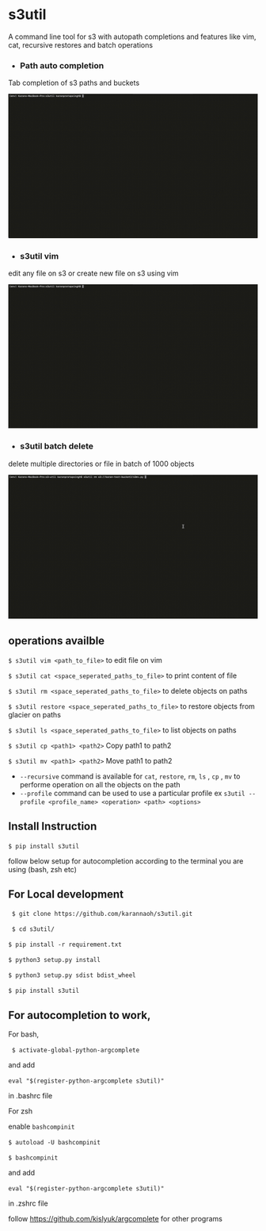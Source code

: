 # s3util
A command line tool for s3 with autopath completions and features like vim, cat, recursive restores and batch operations

- ### Path auto completion
Tab completion of s3 paths and buckets

![autocomplete example](/doc/autocomplete.gif "Title")
- ### s3util vim
edit any file on s3 or create new file on s3 using vim

![vim example](/doc/editfileexample.gif "Title")
- ### s3util batch delete
delete multiple directories or file in batch of 1000 objects

![delete example](/doc/deleteexample.gif "Title")

## operations availble

``$ s3util vim <path_to_file>``  to edit file on vim

``$ s3util cat <space_seperated_paths_to_file>`` to print content of file

``$ s3util rm <space_seperated_paths_to_file>`` to delete objects on paths

``$ s3util restore <space_seperated_paths_to_file>`` to restore objects from glacier on paths

``$ s3util ls <space_seperated_paths_to_file>`` to list objects on paths

``$ s3util cp <path1> <path2>`` Copy path1 to path2

``$ s3util mv <path1> <path2>`` Move path1 to path2


- ``--recursive`` command is available for `cat`, `restore`, `rm`, `ls` , `cp` , `mv` to performe operation on all the objects on the path
- `--profile` command can be used to use a particular profile
 ex `s3util --profile <profile_name> <operation> <path> <options>`


## Install Instruction

``$ pip install s3util``

follow below setup for autocompletion according to the terminal you are using (bash, zsh etc)


## For Local development
`` $ git clone https://github.com/karannaoh/s3util.git``

`` $ cd s3util/``

``$ pip install -r requirement.txt``

``$ python3 setup.py install ``

``$ python3 setup.py sdist bdist_wheel ``

``$ pip install s3util ``



## For autocompletion to work, 

For bash,

`` $ activate-global-python-argcomplete``

and add 

``eval "$(register-python-argcomplete s3util)"`` 

in .bashrc file

For zsh

enable `bashcompinit`

``$ autoload -U bashcompinit``

``$ bashcompinit``

and add 

``eval "$(register-python-argcomplete s3util)"`` 

in .zshrc file

follow https://github.com/kislyuk/argcomplete for other programs
